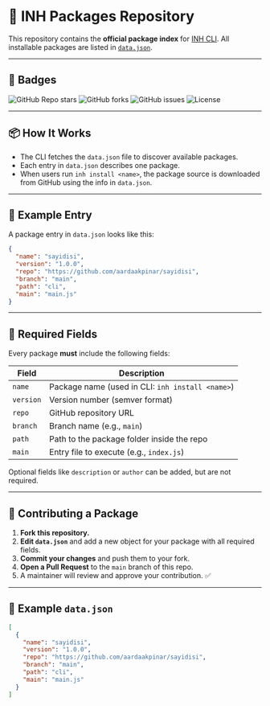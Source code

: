 # 🧠 INH Packages Repository

This repository contains the **official package index** for [INH CLI](https://github.com/inhtam/inh).
All installable packages are listed in [`data.json`](https://raw.githubusercontent.com/inhtam/packages/main/data.json).

---
## 🔹 Badges

![GitHub Repo stars](https://img.shields.io/github/stars/inhtam/packages)
![GitHub forks](https://img.shields.io/github/forks/inhtam/packages)
![GitHub issues](https://img.shields.io/github/issues/inhtam/packages)
![License](https://img.shields.io/github/license/inhtam/packages)


---

## 📦 How It Works

* The CLI fetches the `data.json` file to discover available packages.
* Each entry in `data.json` describes one package.
* When users run `inh install <name>`, the package source is downloaded from GitHub using the info in `data.json`.

---

## 📑 Example Entry

A package entry in `data.json` looks like this:

```json
{
  "name": "sayidisi",
  "version": "1.0.0",
  "repo": "https://github.com/aardaakpinar/sayidisi",
  "branch": "main",
  "path": "cli",
  "main": "main.js"
}
```

---

## 🔹 Required Fields

Every package **must** include the following fields:

| Field     | Description                                      |
| --------- | ------------------------------------------------ |
| `name`    | Package name (used in CLI: `inh install <name>`) |
| `version` | Version number (semver format)                   |
| `repo`    | GitHub repository URL                            |
| `branch`  | Branch name (e.g., `main`)                       |
| `path`    | Path to the package folder inside the repo       |
| `main`    | Entry file to execute (e.g., `index.js`)         |

Optional fields like `description` or `author` can be added, but are not required.

---

## 🔧 Contributing a Package

1. **Fork this repository.**
2. **Edit `data.json`** and add a new object for your package with all required fields.
3. **Commit your changes** and push them to your fork.
4. **Open a Pull Request** to the `main` branch of this repo.
5. A maintainer will review and approve your contribution. ✅

---

## 📂 Example `data.json`

```json
[
  {
    "name": "sayidisi",
    "version": "1.0.0",
    "repo": "https://github.com/aardaakpinar/sayidisi",
    "branch": "main",
    "path": "cli",
    "main": "main.js"
  }
]
```
